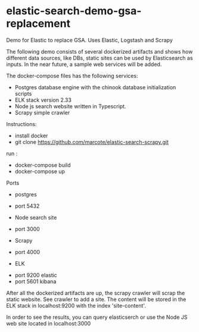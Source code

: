 # elastic-search-demo-gsa-replacement
Demo for Elastic to replace GSA. Uses Elastic, Logstash and Scrapy

The following demo consists of several dockerized artifacts and shows how different data sources, like DBs, static sites can be used by Elasticsearch as inputs. In the near future, a sample web services will be added.

The docker-compose files has the following services:

- Postgres database engine with the chinook database initialization scripts
- ELK stack version 2.33
- Node js search website written in Typescript.
- Scrapy simple crawler

Instructions:

- install docker
- git clone https://github.com/marcote/elastic-search-scrapy.git

run :

- docker-compose build
- docker-compose up

Ports

+ postgres
 - port 5432
+ Node search site
 - port 3000
+ Scrapy
 - port 4000
+ ELK
 - port 9200 elastic
 - port 5601 kibana

After all the dockerized artifacts are up, the scrapy crawler will scrap the static website. See crawler to add a site. The content will be stored in the ELK stack in localhost:9200 with the index 'site-content'.

In order to see the results, you can query elasticserch or use the Node JS web site located in localhost:3000
